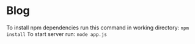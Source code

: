# Blog
To install npm dependencies run this command in working directory:
 `npm install`
To start server run:
 `node app.js`